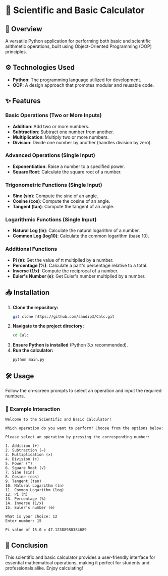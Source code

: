 # 🧮 Scientific and Basic Calculator

## 📖 Overview
A versatile Python application for performing both basic and scientific arithmetic operations, built using Object-Oriented Programming (OOP) principles.

## ⚙️ Technologies Used
- **Python**: The programming language utilized for development.
- **OOP**: A design approach that promotes modular and reusable code.

## ✨ Features

### Basic Operations (Two or More Inputs)
- **Addition**: Add two or more numbers.
- **Subtraction**: Subtract one number from another.
- **Multiplication**: Multiply two or more numbers.
- **Division**: Divide one number by another (handles division by zero).

### Advanced Operations (Single Input)
- **Exponentiation**: Raise a number to a specified power.
- **Square Root**: Calculate the square root of a number.

### Trigonometric Functions (Single Input)
- **Sine (sin)**: Compute the sine of an angle.
- **Cosine (cos)**: Compute the cosine of an angle.
- **Tangent (tan)**: Compute the tangent of an angle.

### Logarithmic Functions (Single Input)
- **Natural Log (ln)**: Calculate the natural logarithm of a number.
- **Common Log (log10)**: Calculate the common logarithm (base 10).

### Additional Functions
- **Pi (π)**: Get the value of π multiplied by a number.
- **Percentage (%)**: Calculate a part's percentage relative to a total.
- **Inverse (1/x)**: Compute the reciprocal of a number.
- **Euler's Number (e)**: Get Euler's number multiplied by a number.

## 📥 Installation

1. **Clone the repository:**
   ```bash
   git clone https://github.com/sandip3/Calc.git
   ```
2. **Navigate to the project directory:**
   ```bash
   cd Calc
   ```
3. **Ensure Python is installed** (Python 3.x recommended).
4. **Run the calculator:**
   ```bash
   python main.py
   ```

## 🛠️ Usage
Follow the on-screen prompts to select an operation and input the required numbers.

### 💬 Example Interaction
```plaintext
Welcome to the Scientific and Basic Calculator!

Which operation do you want to perform? Choose from the options below:

Please select an operation by pressing the corresponding number:

1. Addition (+)
2. Subtraction (−)
3. Multiplication (×)
4. Division (÷)
5. Power (^)
6. Square Root (√)
7. Sine (sin)
8. Cosine (cos)
9. Tangent (tan)
10. Natural Logarithm (ln)
11. Common Logarithm (log)
12. Pi (π)
13. Percentage (%)
14. Inverse (1/x)
15. Euler's number (e)

What is your choice: 12
Enter number: 15

Pi value of 15.0 = 47.12388980384689
```

## 🎉 Conclusion
This scientific and basic calculator provides a user-friendly interface for essential mathematical operations, making it perfect for students and professionals alike. Enjoy calculating!
